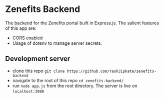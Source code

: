 # Zenefits Backend
The backend for the Zenefits portal built in Express.js. The salient features of this app are:

 - CORS enabled
 - Usage of dotenv to manage server secrets.

## Development server

 - clone this repo `git clone https://github.com/YashJipkate/zenefits-backend`
 - navigate to the root of this repo `cd zenefits-backend/`
 - run `node app.js` from the root directory. The server is live on `localhost:3000`
